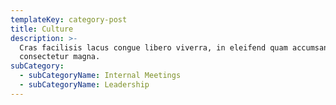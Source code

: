 ```yaml
---
templateKey: category-post
title: Culture
description: >-
  Cras facilisis lacus congue libero viverra, in eleifend quam accumsan. Nunc eu
  consectetur magna.
subCategory:
  - subCategoryName: Internal Meetings
  - subCategoryName: Leadership
---
```


